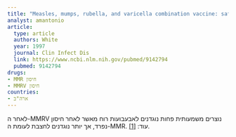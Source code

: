 ```yaml
---
title: "Measles, mumps, rubella, and varicella combination vaccine: safety and immunogenicity alone and in combination with other vaccines given to children. Measles, Mumps, Rubella, Varicella Vaccine Study Group"
analyst: amantonio
article:
  type: article
  authors: White
  year: 1997
  journal: Clin Infect Dis
  link: https://www.ncbi.nlm.nih.gov/pubmed/9142794
  pubmed: 9142794
drugs:
- MMR חיסון
- MMRV חיסון
countries:
- ארה"ב
---
```


לאחר ה-MMRV נוצרים משמעותית פחות נוגדנים לאבעבועות רוח מאשר לאחר חיסון נפרד, אך יותר נוגדנים לחצבת לעומת ה-MMR. עוד: [[1]](https://www.ncbi.nlm.nih.gov/pubmed/9239770).
